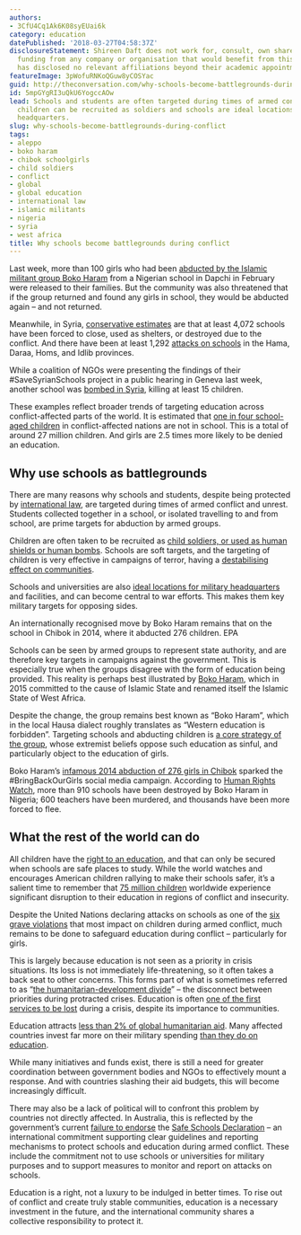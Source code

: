 ```yaml
---
authors:
- 3CfU4Cq1Ak6K08syEUai6k
category: education
datePublished: '2018-03-27T04:58:37Z'
disclosureStatement: Shireen Daft does not work for, consult, own shares in or receive
  funding from any company or organisation that would benefit from this article, and
  has disclosed no relevant affiliations beyond their academic appointment.
featureImage: 3pWofuRNKoQGuw8yCOSYac
guid: http://theconversation.com/why-schools-become-battlegrounds-during-conflict-93851
id: 5mpGYgRI3uQkU6YogccAOw
lead: Schools and students are often targeted during times of armed conflict. Abducted
  children can be recruited as soldiers and schools are ideal locations for military
  headquarters.
slug: why-schools-become-battlegrounds-during-conflict
tags:
- aleppo
- boko haram
- chibok schoolgirls
- child soldiers
- conflict
- global
- global education
- international law
- islamic militants
- nigeria
- syria
- west africa
title: Why schools become battlegrounds during conflict
---
```

Last week, more than 100 girls who had been [abducted by the Islamic militant group Boko Haram](https://www.theguardian.com/world/2018/mar/21/boko-haram-returns-some-of-the-girls-it-kidnapped-last-month) from a Nigerian school in Dapchi in February were released to their families. But the community was also threatened that if the group returned and found any girls in school, they would be abducted again – and not returned.

Meanwhile, in Syria, [conservative estimates](http://undocs.org/S/2014/295) are that at least 4,072 schools have been forced to close, used as shelters, or destroyed due to the conflict. And there have been at least 1,292 [attacks on schools](http://www.savesyrianschools.org/context.php) in the Hama, Daraa, Homs, and Idlib provinces. 

While a coalition of NGOs were presenting the findings of their #SaveSyrianSchools project in a public hearing in Geneva last week, another school was [bombed in Syria](https://www.sbs.com.au/news/syria-strike-kills-15-children-at-school), killing at least 15 children.

These examples reflect broader trends of targeting education across conflict-affected parts of the world. It is estimated that [one in four school-aged children](https://www.unicef.org/media/files/Education_Uprooted_DIGITAL.pdf) in conflict-affected nations are not in school. This is a total of around 27 million children. And girls are 2.5 times more likely to be denied an education. 


## Why use schools as battlegrounds

There are many reasons why schools and students, despite being protected by [international law](https://casebook.icrc.org/glossary/children), are targeted during times of armed conflict and unrest. Students collected together in a school, or isolated travelling to and from school, are prime targets for abduction by armed groups. 

Children are often taken to be recruited as [child soldiers, or used as human shields or human bombs](http://childsoldiersworldindex.org/). Schools are soft targets, and the targeting of children is very effective in campaigns of terror, having a [destabilising effect on communities](https://en.unesco.org/gem-report/report/2011/hidden-crisis-armed-conflict-and-education).

Schools and universities are also [ideal locations for military headquarters](http://www.protectingeducation.org/restricting-military-use-and-occupation) and facilities, and can become central to war efforts. This makes them key military targets for opposing sides.

[](https://images.theconversation.com/files/212097/original/file-20180327-188604-6ucgfw.jpg?ixlib=rb-1.1.0&q=45&auto=format&w=1000&fit=clip) An internationally recognised move by Boko Haram remains that on the school in Chibok in 2014, where it abducted 276 children. EPA

Schools can be seen by armed groups to represent state authority, and are therefore key targets in campaigns against the government. This is especially true when the groups disagree with the form of education being provided. This reality is perhaps best illustrated by [Boko Haram](https://undocs.org/en/S/2017/304), which in 2015 committed to the cause of Islamic State and renamed itself the Islamic State of West Africa. 

Despite the change, the group remains best known as “Boko Haram”, which in the local Hausa dialect roughly translates as “Western education is forbidden”. Targeting schools and abducting children is [a core strategy of the group](https://www.hrw.org/report/2016/04/11/they-set-classrooms-fire/attacks-education-northeast-nigeria), whose extremist beliefs oppose such education as sinful, and particularly object to the education of girls.


Boko Haram’s [infamous 2014 abduction of 276 girls in Chibok](http://www.bbc.com/news/world-africa-32299943) sparked the #BringBackOurGirls social media campaign. According to [Human Rights Watch](https://www.hrw.org/tag/boko-haram), more than 910 schools have been destroyed by Boko Haram in Nigeria; 600 teachers have been murdered, and thousands have been more forced to flee. 

## What the rest of the world can do

All children have the [right to an education](http://www.ohchr.org/EN/UDHR/Pages/Language.aspx?LangID=eng), and that can only be secured when schools are safe places to study. While the world watches and encourages American children rallying to make their schools safer, it’s a salient time to remember that [75 million children](https://www.odi.org/sites/odi.org.uk/files/resource-documents/10497.pdf) worldwide experience significant disruption to their education in regions of conflict and insecurity. 

Despite the United Nations declaring attacks on schools as one of the [six grave violations](https://childrenandarmedconflict.un.org/effects-of-conflict/six-grave-violations/) that most impact on children during armed conflict, much remains to be done to safeguard education during conflict – particularly for girls. 

This is largely because education is not seen as a priority in crisis situations. Its loss is not immediately life-threatening, so it often takes a back seat to other concerns. This forms part of what is sometimes referred to as “[the humanitarian-development divide](http://unsdsn.org/wp-content/uploads/2016/05/WHS-background-paper.pdf)” – the disconnect between priorities during protracted crises. Education is often [one of the first services to be lost](https://www.unicef.org/media/files/Education_Uprooted_DIGITAL.pdf) during a crisis, despite its importance to communities.

> [](https://twitter.com/UKforSyria/status/977859578309300224)

Education attracts [less than 2% of global humanitarian aid](http://www.educationcannotwait.org/the-situation/). Many affected countries invest far more on their military spending [than they do on education](https://en.unesco.org/gem-report/report/2011/hidden-crisis-armed-conflict-and-education). 

While many initiatives and funds exist, there is still a need for greater coordination between government bodies and NGOs to effectively mount a response. And with countries slashing their aid budgets, this will become increasingly difficult. 


There may also be a lack of political will to confront this problem by countries not directly affected. In Australia, this is reflected by the government’s current [failure to endorse](https://www.smh.com.au/opinion/the-other-safe-schools-campaign-that-australia-is-ignoring-20160404-gnxmst.html) the [Safe Schools Declaration](http://www.protectingeducation.org/draft-lucens-guidelines-protecting-schools-and-universities-military-use-during-armed-conflict) – an international commitment supporting clear guidelines and reporting mechanisms to protect schools and education during armed conflict. These include the commitment not to use schools or universities for military purposes and to support measures to monitor and report on attacks on schools. 

Education is a right, not a luxury to be indulged in better times. To rise out of conflict and create truly stable communities, education is a necessary investment in the future, and the international community shares a collective responsibility to protect it.